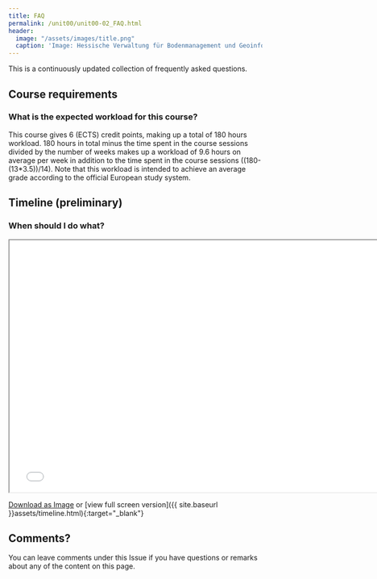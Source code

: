 ```yaml
---
title: FAQ
permalink: /unit00/unit00-02_FAQ.html
header:
  image: "/assets/images/title.png"
  caption: 'Image: Hessische Verwaltung für Bodenmanagement und Geoinformation'
---
```



This is a continuously updated collection of frequently asked questions.


## Course requirements

### What is the expected workload for this course?
This course gives 6 (ECTS) credit points, making up a total of 180 hours workload.
180 hours in total minus the time spent in the course sessions divided by the number of weeks makes up a workload of 9.6 hours on average per week in addition to the time spent in the course sessions ((180-(13*3.5))/14). Note that this workload is intended to achieve an average grade according to the official European study system.

## Timeline (preliminary)
### When should I do what?

<iframe
  src="../assets/timeline.html"
  style="width:150%; height:500px;"
></iframe>


<a id="raw-url" href="https://raw.githubusercontent.com/GeoMOER/geoAI/staging/docs/assets/images/timeline_2021.png">Download as Image</a> or
[view full screen version]({{ site.baseurl }}assets/timeline.html){:target="_blank"}


## Comments?
You can leave comments under this Issue if you have questions or remarks about any of the content on this page.


<script src="https://utteranc.es/client.js"
        repo="GeoMOER/geoAI"
        issue-term="GeoAI_2021_unit_00_FAQ"
        theme="github-light"
        crossorigin="anonymous"
        async>
</script>

